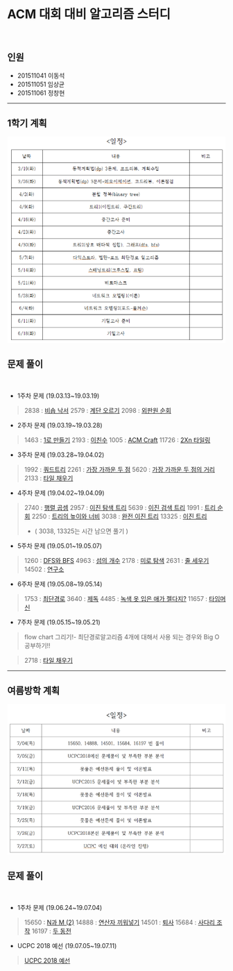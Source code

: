 # ACM 대회 대비 알고리즘 스터디
​
## 인원
* 201511041 이동석
* 201511051 임상균
* 201511061 정창현
​
---------------------------------------------------

## 1학기 계획
   ![planning_chart.png](./참고자료/planning_chart.png)
   
## 문제 풀이
​
* 1주차 문제 (19.03.13~19.03.19)
​
> 2838 : [비숍 낙서](https://www.acmicpc.net/problem/2838)
> 2579 : [계단 오르기](https://www.acmicpc.net/problem/2579)
> 2098 : [외판원 순회](https://www.acmicpc.net/problem/2098)
​
* 2주차 문제 (19.03.19~19.03.28)
​
> 1463 : [1로 만들기](https://www.acmicpc.net/problem/1463)
> 2193 : [이친수](https://www.acmicpc.net/problem/2193)
> 1005 : [ACM Craft](https://www.acmicpc.net/problem/1005)
> 11726 : [2Xn 타일링](https://www.acmicpc.net/problem/11726)
​
* 3주차 문제 (19.03.28~19.04.02)
​
> 1992 : [쿼드트리](https://www.acmicpc.net/problem/1992)
> 2261 : [가장 가까운 두 점](https://www.acmicpc.net/problem/2261)
> 5620 : [가장 가까운 두 점의 거리](https://www.acmicpc.net/problem/5620)
> 2133 : [타일 채우기](https://www.acmicpc.net/problem/2133)
​
* 4주차 문제 (19.04.02~19.04.09)
​
> 2740 : [행렬 곱셈](https://www.acmicpc.net/problem/2740)
> 2957 : [이진 탐색 트리](https://www.acmicpc.net/problem/2957)
> 5639 : [이진 검색 트리](https://www.acmicpc.net/problem/5639)
> 1991 : [트리 순회](https://www.acmicpc.net/problem/1991)
> 2250 : [트리의 높이와 너비](https://www.acmicpc.net/problem/2250)
> 3038 : [완전 이진 트리](https://www.acmicpc.net/problem/3038)
> 13325 : [이진 트리](https://www.acmicpc.net/problem/13325)
> - ( 3038, 13325는 시간 남으면 풀기 )
​
* 5주차 문제 (19.05.01~19.05.07)
​
> 1260 : [DFS와 BFS](https://www.acmicpc.net/problem/1260)
> 4963 : [섬의 개수](https://www.acmicpc.net/problem/4963)
> 2178 : [미로 탐색](https://www.acmicpc.net/problem/2178)
> 2631 : [줄 세우기](https://www.acmicpc.net/problem/2631)
> 14502 : [연구소](https://www.acmicpc.net/problem/14502)
​
* 6주차 문제 (19.05.08~19.05.14)
​
> 1753 : [최단경로](https://www.acmicpc.net/problem/1753)
> 3640 : [제독](https://www.acmicpc.net/problem/3640)
> 4485 : [녹색 옷 입은 애가 젤다지?](https://www.acmicpc.net/problem/4485)
> 11657 : [타임머신](https://www.acmicpc.net/problem/11657)
​
* 7주차 문제 (19.05.15~19.05.21)

> flow chart 그리기!- 최단경로알고리즘 4개에 대해서 사용 되는 경우와 Big O 공부하기!!

> 2718 : [타일 채우기](https://www.acmicpc.net/problem/2718)

-----------------------------------------------------------

## 여름방학 계획
   ![july_plan.png](./참고자료/july_plan.png)
   
## 문제 풀이
​
* 1주차 문제 (19.06.24~19.07.04)
​
> 15650 : [N과 M (2)](https://www.acmicpc.net/problem/15650)
> 14888 : [연산자 끼워넣기](https://www.acmicpc.net/problem/14888)
> 14501 : [퇴사](https://www.acmicpc.net/problem/14501)
> 15684 : [사다리 조작](https://www.acmicpc.net/problem/15684)
> 16197 : [두 동전](https://www.acmicpc.net/problem/16197)


* UCPC 2018 예선 (19.07.05~19.07.11)
​
> [UCPC 2018 예선](https://www.acmicpc.net/category/detail/1891)